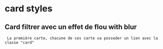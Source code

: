 # card styles

## Card filtrer avec un effet de flou with blur

     La première carte, chacune de ces carte va posseder un lien avec la classe "card"